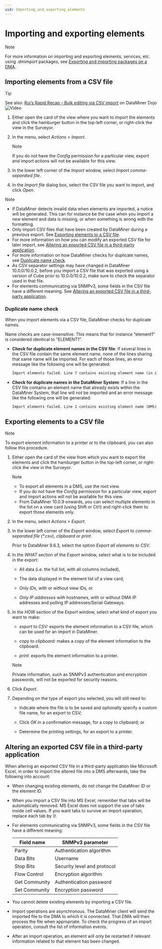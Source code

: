 ```yaml
---
uid: Importing_and_exporting_elements
---
```


# Importing and exporting elements

> [!NOTE]
> For more information on importing and exporting elements, services, etc. using .dmimport packages, see [Exporting and importing packages on a DMA](xref:Exporting_and_importing_packages_on_a_DMA).

## Importing elements from a CSV file

> [!TIP]
> See also: [Rui’s Rapid Recap – Bulk editing via CSV import](https://community.dataminer.services/video/ruis-rapid-recap-bulk-editing-via-csv-import/) on DataMiner Dojo ![Video](~/user-guide/images/video_Duo.png)

1. Either open the card of the view where you want to import the elements and click the hamburger button in the top-left corner, or right-click the view in the Surveyor.

1. In the menu, select *Actions \> Import*.

   > [!NOTE]
   > If you do not have the *Config* permission for a particular view, export and import actions will not be available for this view.

1. In the lower left corner of the *Import* window, select *Import comma-separated file*.

1. In the *Import file* dialog box, select the CSV file you want to import, and click *Open*.

> [!NOTE]
>
> - If DataMiner detects invalid data when elements are imported, a notice will be generated. This can for instance be the case when you import a new element and data is missing, or when something is wrong with the formatting.
> - Only import CSV files that have been created by DataMiner during a previous export. See [Exporting elements to a CSV file](#exporting-elements-to-a-csv-file).
> - For more information on how you can modify an exported CSV file for later import, see [Altering an exported CSV file in a third-party application](#altering-an-exported-csv-file-in-a-third-party-application).
> - For more information on how DataMiner checks for duplicate names, see [Duplicate name check](#duplicate-name-check).
> - As CSV separator settings may have changed in DataMiner 10.0.0/10.0.2, before you import a CSV file that was exported using a version of Cube prior to 10.0.0/10.0.2, make sure to check the separator used in that file.
> - For elements communicating via SNMPv3, some fields in the CSV file have a different meaning. See [Altering an exported CSV file in a third-party application](#altering-an-exported-csv-file-in-a-third-party-application).

### Duplicate name check

When you import elements via a CSV file, DataMiner checks for duplicate names.

Name checks are case-insensitive. This means that for instance “element1” is considered identical to “ELEMENT1”.

- **Check for duplicate element names in the CSV file**: If several lines in the CSV file contain the same element name, none of the lines sharing that same name will be imported. For each of those lines, an error message like the following one will be generated:

  ```txt
  Import elements failed. Line 7 contains existing element name (in import file).(MyElementName)
  ```

- **Check for duplicate names in the DataMiner System**: If a line in the CSV file contains an element name that already exists within the DataMiner System, that line will not be imported and an error message like the following one will be generated:

  ```txt
  Import elements failed. Line 1 contains existing element name (DMS). (MyElementName)
  ```

## Exporting elements to a CSV file

> [!NOTE]
> To export element information to a printer or to the clipboard, you can also follow this procedure.

1. Either open the card of the view from which you want to export the elements and click the hamburger button in the top-left corner, or right-click the view in the Surveyor.

   > [!NOTE]
   >
   > - To export all elements in a DMS, use the root view.
   > - If you do not have the *Config* permission for a particular view, export and import actions will not be available for this view.
   > - From DataMiner 10.0.9 onwards, you can select multiple elements in the list on a view card (using Shift or Ctrl) and right-click them to export those elements only.

1. In the menu, select *Actions \> Export*.

1. In the lower left corner of the *Export* window, select *Export to comma-separated file (\*.csv), clipboard or print*.

   Prior to DataMiner 9.6.3, select the option *Export all elements to CSV*.

1. In the *WHAT* section of the *Export* window, select what is to be included in the export:

   - All data (i.e. the full list, with all columns included),

   - The data displayed in the element list of a view card,

   - *Only IDs*, with or without view IDs, or

   - *Only IP addresses with hostnames*, with or without DMA IP addresses and polling IP addresses/Serial Gateways.

1. In the *HOW* section of the *Export* window, select what kind of export you want to make:

   - *export to CSV:* exports the element information to a CSV file, which can be used for an import in DataMiner.

   - *copy to clipboard*: makes a copy of the element information to the clipboard.

   - *print*: exports the element information to a printer.

   > [!NOTE]
   >
   > Private information, such as SNMPv3 authentication and encryption passwords, will not be exported for security reasons. 

1. Click *Export*.

1. Depending on the type of export you selected, you will still need to:

   - Indicate where the file is to be saved and optionally specify a custom file name, for an export to CSV;

   - Click *OK* in a confirmation message, for a copy to clipboard; or

   - Determine the printing settings, for an export to a printer.

## Altering an exported CSV file in a third-party application

When altering an exported CSV file in a third-party application like Microsoft Excel, in order to import the altered file into a DMS afterwards, take the following into account:

- When changing existing elements, do not change the DataMiner ID or the element ID.

- When you import a CSV file into MS Excel, remember that tabs will be automatically removed. MS Excel does not support the use of tabs inside cell values. If you want tabs to survive an import operation, replace each tab by *\\t*.

- For elements communicating via SNMPv3, some fields in the CSV file have a different meaning:

  | Field name    | SNMPv3 parameter                 |
  |---------------|----------------------------------|
  | Parity        | Authentication algorithm         |
  | Data Bits     | Username                         |
  | Stop Bits     | Security level and protocol      |
  | Flow Control  | Encryption algorithm             |
  | Get Community | Authentication password          |
  | Set Community | Encryption password              |

- You cannot delete existing elements by importing a CSV file.

- Import operations are asynchronous. The DataMiner client will send the imported file to the DMA to which it is connected. That DMA will then process the file when appropriate. To check the progress of an import operation, consult the list of information events.

- After an import operation, an element will only be restarted if relevant information related to that element has been changed.
